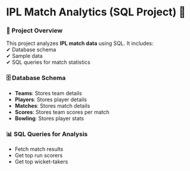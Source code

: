 # IPL Match Analytics (SQL Project) 🏏

### 📌 Project Overview  
This project analyzes **IPL match data** using SQL. It includes:  
✔ Database schema  
✔ Sample data  
✔ SQL queries for match statistics  

### 🗄 Database Schema  
- **Teams**: Stores team details  
- **Players**: Stores player details  
- **Matches**: Stores match details  
- **Scores**: Stores team scores per match  
- **Bowling**: Stores player stats  

### 📊 SQL Queries for Analysis  
- Fetch match results  
- Get top run scorers  
- Get top wicket-takers  
